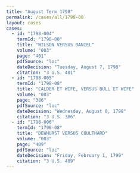 ```yaml
---
title: "August Term 1798"
permalink: /cases/all/1798-08
layout: cases
cases:
  - id: "1798-004"
    termId: "1798-08"
    title: "WILSON VERSUS DANIEL"
    volume: "003"
    page: "401"
    pdfSource: "loc"
    dateDecision: "Tuesday, August 7, 1798"
    citation: "3 U.S. 401"
  - id: "1798-005"
    termId: "1798-08"
    title: "CALDER ET WIFE, VERSUS BULL ET WIFE"
    volume: "003"
    page: "386"
    pdfSource: "loc"
    dateDecision: "Wednesday, August 8, 1798"
    citation: "3 U.S. 386"
  - id: "1798-006"
    termId: "1798-08"
    title: "DEWHURST VERSUS COULTHARD"
    volume: "003"
    page: "409"
    pdfSource: "loc"
    dateDecision: "Friday, February 1, 1799"
    citation: "3 U.S. 409"
---
```

